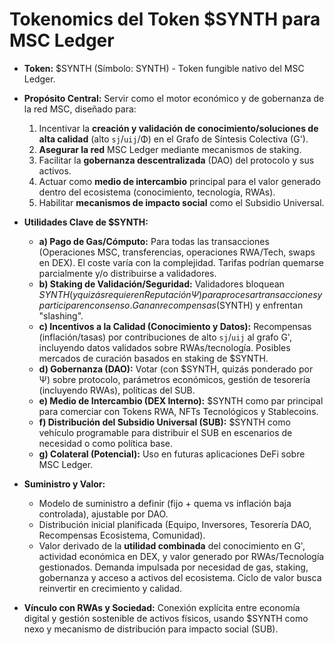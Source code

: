 # Tokenomics del Token $SYNTH para MSC Ledger

* **Token:** $SYNTH (Símbolo: SYNTH) - Token fungible nativo del MSC Ledger.
* **Propósito Central:** Servir como el motor económico y de gobernanza de la red MSC, diseñado para:
    1.  Incentivar la **creación y validación de conocimiento/soluciones de alta calidad** (alto `sj`/`uij`/Φ) en el Grafo de Síntesis Colectiva (G').
    2.  **Asegurar la red** MSC Ledger mediante mecanismos de staking.
    3.  Facilitar la **gobernanza descentralizada** (DAO) del protocolo y sus activos.
    4.  Actuar como **medio de intercambio** principal para el valor generado dentro del ecosistema (conocimiento, tecnología, RWAs).
    5.  Habilitar **mecanismos de impacto social** como el Subsidio Universal.

* **Utilidades Clave de $SYNTH:**
    * **a) Pago de Gas/Cómputo:** Para todas las transacciones (Operaciones MSC, transferencias, operaciones RWA/Tech, swaps en DEX). El coste varía con la complejidad. Tarifas podrían quemarse parcialmente y/o distribuirse a validadores.
    * **b) Staking de Validación/Seguridad:** Validadores bloquean $SYNTH (y quizás requieren Reputación Ψ) para procesar transacciones y participar en consenso. Ganan recompensas ($SYNTH) y enfrentan "slashing".
    * **c) Incentivos a la Calidad (Conocimiento y Datos):** Recompensas (inflación/tasas) por contribuciones de alto `sj`/`uij` al grafo G', incluyendo datos validados sobre RWAs/tecnología. Posibles mercados de curación basados en staking de $SYNTH.
    * **d) Gobernanza (DAO):** Votar (con $SYNTH, quizás ponderado por Ψ) sobre protocolo, parámetros económicos, gestión de tesorería (incluyendo RWAs), políticas del SUB.
    * **e) Medio de Intercambio (DEX Interno):** $SYNTH como par principal para comerciar con Tokens RWA, NFTs Tecnológicos y Stablecoins.
    * **f) Distribución del Subsidio Universal (SUB):** $SYNTH como vehículo programable para distribuir el SUB en escenarios de necesidad o como política base.
    * **g) Colateral (Potencial):** Uso en futuras aplicaciones DeFi sobre MSC Ledger.

* **Suministro y Valor:**
    * Modelo de suministro a definir (fijo + quema vs inflación baja controlada), ajustable por DAO.
    * Distribución inicial planificada (Equipo, Inversores, Tesorería DAO, Recompensas Ecosistema, Comunidad).
    * Valor derivado de la **utilidad combinada** del conocimiento en G', actividad económica en DEX, y valor generado por RWAs/Tecnología gestionados. Demanda impulsada por necesidad de gas, staking, gobernanza y acceso a activos del ecosistema. Ciclo de valor busca reinvertir en crecimiento y calidad.

* **Vínculo con RWAs y Sociedad:** Conexión explícita entre economía digital y gestión sostenible de activos físicos, usando $SYNTH como nexo y mecanismo de distribución para impacto social (SUB).